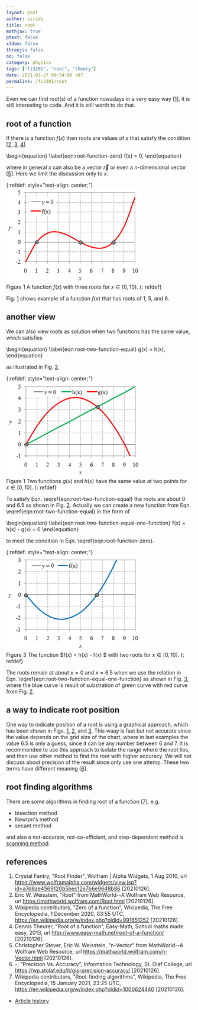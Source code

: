 ```yaml
---
layout: post
author: viridi
title: root
mathjax: true
ptext: false
x3dom: false
threejs: false
oo: false
category: physics
tags: ["fi3201", "root", "theory"]
date: 2021-01-27 06:54:00 +07
permalink: /fi3201/root
---
```

Even we can find root(s) of a function nowadays in a very easy way [[1](#ref1)], it is still interesting to code. And it is still worth to do that. 


## root of a function
If there is a function $f(x)$ then roots are values of $x$ that satisfy the condition [[2](#ref2), [3](#ref3), [4](#ref4)]

\begin{equation}
\label{eqn:root-function-zero}
f(x) = 0,
\end{equation}

where in general $x$ can also be a vector $\vec{r}$ or even a $n$-dimensional vector [[5](#ref5)]. Here we limit the discussion only to $x$.

{:refdef: style="text-align: center;"}
![..](/assets/img/math/root/root-fx-0.png)
<br />
Figure <a name="fig:root-root-fx-0">1</a> A function $f(x)$ with three roots for $x \in [0, 10]$.
{: refdef}

Fig. <a href="#fig:root-root-fx-0">1</a> shows example of a function $f(x)$ that has roots of $1$, $5$, and $8$.


## another view
We can also view roots as solution when two functions has the same value, which satisfies

\begin{equation}
\label{eqn:root-two-function-equal}
g(x) = h(x),
\end{equation}

as illustrated in Fig. <a href="#fig:root-root-gx-hx">2</a>.

{:refdef: style="text-align: center;"}
![..](/assets/img/math/root/root-gx-hx.png)
<br />
Figure <a name="fig:root-root-gx-hx">1</a> Two functions $g(x)$ and $h(x)$ have the same value at two points for $x \in [0, 10]$.
{: refdef}

To satisfy Eqn. \eqref{eqn:root-two-function-equal} the roots are about $0$ and $6.5$ as shown in Fig. <a href="#fig:root-root-gx-hx">2</a>. Actually we can create a new function from Eqn. \eqref{eqn:root-two-function-equal} in the form of

\begin{equation}
\label{eqn:root-two-function-equal-one-function}
f(x) = h(x) - g(x) = 0
\end{equation}

to meet the condition in Eqn. \eqref{eqn:root-function-zero}.

{:refdef: style="text-align: center;"}
![..](/assets/img/math/root/root-fx-gx-hx.png)
<br />
Figure <a name="fig:root-root-fx-gx-hx">3</a> The function $f(x) = h(x) - f(x) $ with two roots for $x \in [0, 10]$.
{: refdef}

The roots remain at about $x = 0$ and $x = 6.5$ when we use the relation in Eqn. \eqref{eqn:root-two-function-equal-one-function} as shown in Fig. <a href="#fig:root-root-fx-gx-hx">3</a>, where the blue curve is result of substration of green curve with red curve from Fig. <a href="#fig:root-root-gx-hx">2</a>. 


## a way to indicate root position
One way to indicate position of a root is using a graphical approach, which has been shown in Figs. <a href="#fig:root-root-fx-0">1</a>, <a href="#fig:root-root-gx-hx">2</a>, and <a href="#fig:root-root-fx-gx-hx">3</a>. This waay is fast but not accurate since the value depends on the grid size of the chart, where in last examples the value $6.5$ is only a guess, since it can be any number between $6$ and $7$. It is recommended to use this approach to isolate the range where the root lies, and then use other method to find the root with higher accuracy. We will not discuss about precision of the result since only use one attemp. These two terms have different meaning [[6](#ref6)].


## root finding algorithms
There are some algorithms in finding root of a function [[7](#ref7)], e.g.

+ bisection method
+ Newton's method
+ secant method

and also a not-accurate, not-so-efficient, and step-dependent method is [scanning method](/fi3201/root-scanning).


## references
1. <a name="ref1"></a>Crystal Fantry, "Root Finder", Wolfram \| Alpha Widgets, 1 Aug 2010, url <https://www.wolframalpha.com/widgets/view.jsp?id=a7d8ae4569120b5bec12e7b6e9648b86> [20210126].
2. <a name="ref2"></a>Eric W. Weisstein, "Root" from MathWorld--A Wolfram Web Resource, url <https://mathworld.wolfram.com/Root.html> [20210126].
3. <a name="ref3"></a>Wikipedia contributors, "Zero of a function", Wikipedia, The Free Encyclopedia, 1 December 2020, 03:55 UTC, <https://en.wikipedia.org/w/index.php?oldid=991651252> [20210126].
4. <a name="ref4"></a>Dennis Theurer, "Root of a function", Easy-Math, School maths made easy, 2013, url <http://www.easy-math.net/root-of-a-function/> [20210126].
5. <a name="ref5"></a>Christopher Stover, Eric W. Weisstein, "n-Vector" from MathWorld--A Wolfram Web Resource, url <https://mathworld.wolfram.com/n-Vector.html> [20210126].
6. <a name="ref6"></a>-, "Precision Vs. Accuracy", Information Technology, St. Olaf College, url <https://wp.stolaf.edu/it/gis-precision-accuracy/> [20210126].
7. <a name="ref7"></a>Wikipedia contributors, "Root-finding algorithms", Wikipedia, The Free Encyclopedia, 15 January 2021, 23:25 UTC, <https://en.wikipedia.org/w/index.php?oldid=1000624440> [20210126].

+ [Article history](https://github.com/butiran/butiran.github.io/commits/master/_posts/fi3201/2021-01-26-root.md)
